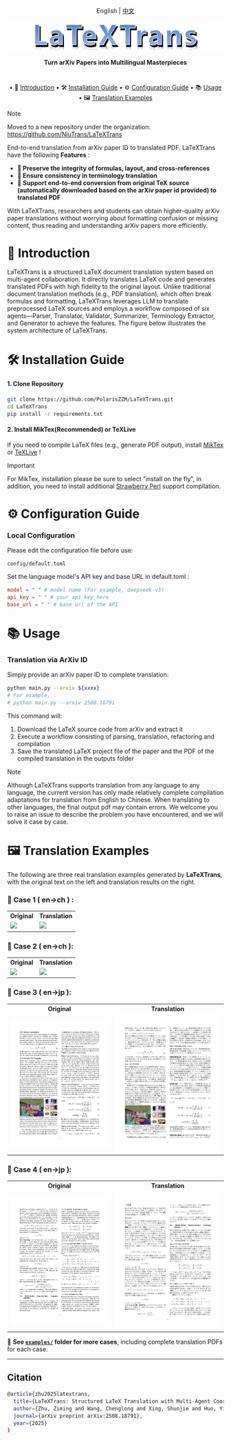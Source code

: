 <div align="center">

English | [中文](README_ZH.md)


<img src="./logo.png" width="1000px"></img>

  **Turn arXiv Papers into Multilingual Masterpieces**
#
<!-- <p align="center">
  <a href="https://arxiv.org/abs/2503.06594" alt="paper"><img src="https://img.shields.io/badge/Paper-LaTeXTrans-blue?logo=arxiv&logoColor=white"/></a>
</p> -->

</div>

<div align="center">
<p dir="auto">

• 📖 [Introduction](#-introduction) 
• 🛠️ [Installation Guide](#️-installation-guide) 
• ⚙️ [Configuration Guide](#️-configuration-guide)
• 📚 [Usage](#-Usage)
• 🖼️ [Translation Examples](#️-translation-examples) 

</p>
</div>

 > [!NOTE]
Moved to a new repository under the organization: https://github.com/NiuTrans/LaTeXTrans

 End-to-end translation from arXiv paper ID to translated PDF. LaTeXTrans have the following **Features** :
 - **🌟 Preserve the integrity of formulas, layout, and cross-references**
 - **🌟 Ensure consistency in terminology translation**
 - **🌟 Support end-to-end conversion from original TeX source (automatically downloaded based on the arXiv paper id provided) to translated PDF**

With LaTeXTrans, researchers and students can obtain higher-quality arXiv paper translations without worrying about formatting confusion or missing content, thus reading and understanding arXiv papers more efficiently.

# 📖 Introduction

LaTeXTrans is a structured LaTeX document translation system based on multi-agent collaboration. It directly translates LaTeX code and generates translated PDFs with high fidelity to the original layout. Unlike traditional document translation methods (e.g., PDF translation), which often break formulas and formatting, LaTeXTrans leverages LLM to translate preprocessed LaTeX sources and employs a workflow composed of six agents—Parser, Translator, Validator, Summarizer, Terminology Extractor, and Generator to achieve the features. The figure below illustrates the system architecture of LaTeXTrans. 


# 🛠️ Installation Guide

#### 1. Clone Repository

```bash
git clone https://github.com/PolarisZZM/LaTeXTrans.git
cd LaTeXTrans
pip install -r requirements.txt
```

#### 2. Install MikTex(Recommended) or TeXLive

If you need to compile LaTeX files (e.g., generate PDF output), install [MikTex](https://miktex.org/download) or [TeXLive](https://www.tug.org/texlive/) !

 > [!IMPORTANT]
For MikTex, installation please be sure to select "install on the fly", in addition, you need to install additional [Strawberry Perl](http://strawberryperl.com/) support compilation.

# ⚙️ Configuration Guide

### Local Configuration

Please edit the configuration file before use:

```arduino
config/default.toml
```

Set the language model's API key and base URL in default.toml :

```toml
model = " " # model name (For example, deepseek-v3)
api_key = " " # your_api_key_here
base_url = " " # base url of the API
```


# 📚 Usage

###  Translation via ArXiv ID 

Simply provide an arXiv paper ID to complete translation:

```bash
python main.py --arxiv ${xxxx}
# For example, 
# python main.py --arxiv 2508.18791
```

This command will:

1. Download the LaTeX source code from arXiv and extract it
2. Execute a workflow consisting of parsing, translation, refactoring and compilation
3. Save the translated LaTeX project file of the paper and the PDF of the compiled translation in the outputs folder

 > [!NOTE]
Although LaTeXTrans supports translation from any language to any language, the current version has only made relatively complete compilation adaptations for translation from English to Chinese. When translating to other languages, the final output pdf may contain errors. We welcome you to raise an issue to describe the problem you have encountered, and we will solve it case by case.


  


# 🖼️ Translation Examples

The following are three real translation examples generated by **LaTeXTrans**, with the original text on the left and translation results on the right.

### 📄 Case 1 ( en->ch ) :

<table>
  <tr>
    <td align="center"><b>Original</b></td>
    <td align="center"><b>Translation</b></td>
  </tr>
  <tr>
    <td><img src="examples/case1src.png" width="100%"></td>
    <td><img src="examples/case1ch.png" width="100%"></td>
  </tr>
</table>

### 📄 Case 2 ( en->ch ):

<table>
  <tr>
    <td align="center"><b>Original</b></td>
    <td align="center"><b>Translation</b></td>
  </tr>
  <tr>
    <td><img src="examples/case3src.png" width="100%"></td>
    <td><img src="examples/case3ch.png" width="100%"></td>
  </tr>
</table>

### 📄 Case 3 ( en->jp ):

<table>
  <tr>
    <td align="center"><b>Original</b></td>
    <td align="center"><b>Translation</b></td>
  </tr>
  <tr>
    <td><img src="examples\case-en.png" width="100%"></td>
    <td><img src="examples\case-jp.png" width="100%"></td>
  </tr>
</table>

### 📄 Case 4 ( en->jp ):

<table>
  <tr>
    <td align="center"><b>Original</b></td>
    <td align="center"><b>Translation</b></td>
  </tr>
  <tr>
    <td><img src="examples\case5a-1-en.png" width="100%"></td>
    <td><img src="examples\case5b-1-jp.png" width="100%"></td>
  </tr>
</table>


📂 **See [`examples/`](examples/) folder for more cases**, including complete translation PDFs for each case.

---
## Citation
```bash
@article{zhu2025latextrans,
  title={LaTeXTrans: Structured LaTeX Translation with Multi-Agent Coordination},
  author={Zhu, Ziming and Wang, Chenglong and Xing, Shunjie and Huo, Yifu and Tian, Fengning and Du, Quan and Yang, Di and Zhang, Chunliang and Xiao, Tong and Zhu, Jingbo},
  journal={arXiv preprint arXiv:2508.18791},
  year={2025}
}
